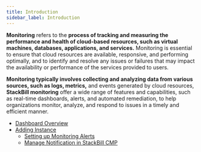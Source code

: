 ```yaml
---
title: Introduction
sidebar_label: Introduction
---
```


**Monitoring** refers to the **process of tracking and measuring the performance and health of cloud-based resources, such as virtual machines, databases, applications, and services.** Monitoring is essential to ensure that cloud resources are available, responsive, and performing optimally, and to identify and resolve any issues or failures that may impact the availability or performance of the services provided to users.

**Monitoring typically involves collecting and analyzing data from various sources, such as logs, metrics,** and events generated by cloud resources, **StackBill monitoring** offer a wide range of features and capabilities, such as real-time dashboards, alerts, and automated remediation, to help organizations monitor, analyze, and respond to issues in a timely and efficient manner.


- [Dashboard Overview](./Dashboard-Overview#dashboard-overview-in-stackbill-cmp)
- [Adding Instance](./Adding-Instance#install-monitoring-agent-to-an-instance)
  - [Setting up Monitoring Alerts](./Adding-Instance#setting-up-monitoring-alerts-in-stackbill-cmp)
  - [Manage Notification in StackBill CMP](./Adding-Instance#manage-notification-in-stackbill-cmp)